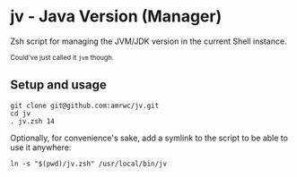 # jv - Java Version (Manager)

Zsh script for managing the JVM/JDK version in the current Shell instance.

<sup>Could've just called it `jvm` though.</sup>

## Setup and usage

```console
git clone git@github.com:amrwc/jv.git
cd jv
. jv.zsh 14
```

Optionally, for convenience's sake, add a symlink to the script to be able to
use it anywhere:

```console
ln -s "$(pwd)/jv.zsh" /usr/local/bin/jv
```
